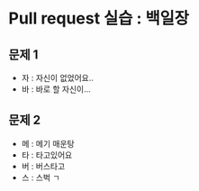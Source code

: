 # Pull request 실습 : 백일장

## 문제 1

* 자 : 자신이 없었어요..
* 바 : 바로 할 자신이...


## 문제 2

* 메 : 메기 매운탕
* 타 : 타고있어요
* 버 :  버스타고    
* 스 : 스벅 ㄱ